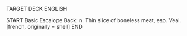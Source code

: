 TARGET DECK
ENGLISH

START
Basic
Escalope
Back: n. Thin slice of boneless meat, esp. Veal. [french, originally = shell]
END
